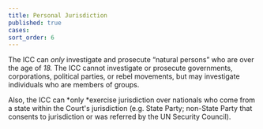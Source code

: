 ```yaml
---
title: Personal Jurisdiction
published: true
cases:
sort_order: 6
---
```



The ICC can *only* investigate and prosecute “natural persons” who are over the age of *18.*&nbsp;The ICC cannot investigate or prosecute governments, corporations, political parties, or rebel movements, but may investigate individuals who are members of groups.

Also, the ICC can *only&nbsp;*exercise jurisdiction over nationals who come from a state within the Court's jurisdiction (e.g. State Party; non-State Party that consents to jurisdiction or was referred by the UN Security Council).&nbsp;